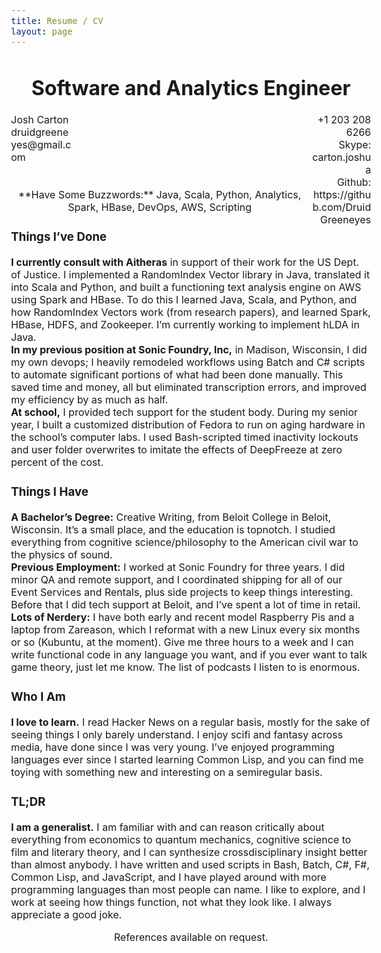 ```yaml
---
title: Resume / CV
layout: page
---
```

<style>
h1 {
  text-align: center;
}
body {
  font-size: 12pt;
}
#left {
    width: 100;
    float: left;
}
#right {
    width: 100;
    text-align: right;
    float: right;
}
#center {
    text-align: center;
}
</style>

# Software and Analytics Engineer
<div id='left'>
Josh Carton<br/>
druidgreeneyes@gmail.com<br/>
</div>
<div id='right'>
+1 203 208 6266<br/>
Skype: carton.joshua<br/>
Github: https://github.com/DruidGreeneyes</br>
</div>
<br/>
<br/>
<br/>
<br/>
<br/>
<br/>

<div id='center'>
**Have Some Buzzwords:** Java, ​
 Scala, Python, Analytics, Spark, HBase, DevOps, AWS, Scripting
</div>

### Things I’ve Done
**I currently consult with Aitheras**​ in support of their work for the US Dept. of Justice. I implemented a Random­Index Vector library in Java, translated it into Scala and Python, and built a functioning text ­analysis engine on AWS using Spark and HBase. To do this I learned Java, Scala, and Python, and how Random­Index Vectors work (from research papers), and learned Spark, HBase, HDFS, and Zookeeper. I’m currently working to implement hLDA in Java.<br/>
**In my previous position at Sonic Foundry, Inc,** in Madison, Wisconsin, I did my own devops; I heavily remodeled workflows using Batch and C# scripts to automate significant portions of what had been done manually. This saved time and money, all but eliminated transcription errors, and improved my efficiency by as much as half.<br/>
**At school,** I provided tech support​ for the student body. During my senior year, I built a customized distribution of Fedora to run on aging hardware in the school’s computer labs. I used Bash-­scripted timed ­inactivity lockouts and user ­folder overwrites to imitate the effects of DeepFreeze at zero percent of the cost.

### Things I Have
**A Bachelor’s Degree:​** Creative Writing, from Beloit College in Beloit, Wisconsin. It’s a small place, and the education is top­notch. I studied everything from cognitive science/philosophy to the American civil war to the physics of sound.<br/>
**Previous Employment:**​ I worked at Sonic Foundry for three years. I did minor QA and remote support, and I coordinated shipping for all of our Event Services and Rentals, plus side projects to keep things interesting. Before that I did tech support at Beloit, and I’ve spent a lot of time in retail.<br/>
**Lots of Nerdery:** I have both early and recent model Raspberry Pis and a laptop from Zareason, which I reformat with a new Linux every six months or so (Kubuntu, at the moment). Give me three hours to a week and I can write functional code in any language you want, and if you ever want to talk game theory, just let me know. The list of podcasts I listen to is enormous.

### Who I Am
**I love to learn.** I read Hacker News on a regular basis, mostly for the sake of seeing things I only barely understand. I enjoy sci­fi and fantasy across media, have done since I was very young. I’ve enjoyed programming languages ever since I started learning Common Lisp, and you can find me toying with something new and interesting on a semi­regular basis.

### TL;DR
**I am a generalist.**​ I am familiar with and can reason critically about everything from economics to quantum mechanics, cognitive science to film and literary theory, and I can synthesize cross­disciplinary insight better than almost anybody. I have written and used scripts in Bash, Batch, C#, F#, Common Lisp, and JavaScript, and I have played around with more programming languages than most people can name. I like to explore, and I work at seeing how things function, not what they look like. I always appreciate a good joke.

<div id='center'>References available on request.</div>
